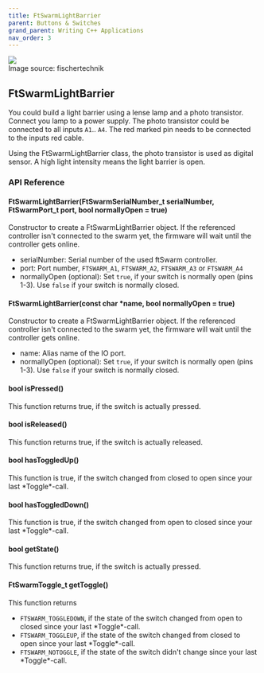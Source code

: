 ```yaml
---
title: FtSwarmLightBarrier
parent: Buttons & Switches
grand_parent: Writing C++ Applications
nav_order: 3
---
```


<div class="ftimgdetail"> <img src="../../../assets/img/switches/photo-transistor.png"><div>Image source: fischertechnik</div></div>

## FtSwarmLightBarrier

You could build a light barrier using a lense lamp and a photo transistor. Connect you lamp to a power supply.
The photo transistor could be connected to all inputs `A1`.. `A4`. The red marked pin needs to be connected to the inputs red cable.

Using the FtSwarmLightBarrier class, the photo transistor is used as digital sensor. A high light intensity means the light barrier is open.


### API Reference

#### FtSwarmLightBarrier(FtSwarmSerialNumber_t serialNumber, FtSwarmPort_t port, bool normallyOpen = true)

Constructor to create a FtSwarmLightBarrier object. If the referenced controller isn't connected to the swarm yet, the firmware will wait until the controller gets online.

- serialNumber: Serial number of the used ftSwarm controller.
- port: Port number, `FTSWARM_A1`, `FTSWARM_A2`, `FTSWARM_A3` or `FTSWARM_A4`
- normallyOpen (optional): Set `true`, if your switch is normally open (pins 1-3). Use `false` if your switch is normally closed.

#### FtSwarmLightBarrier(const char *name, bool normallyOpen = true)

Constructor to create a FtSwarmLightBarrier object. If the referenced controller isn't connected to the swarm yet, the firmware will wait until the controller gets online.

- name: Alias name of the IO port.
- normallyOpen (optional): Set `true`, if your switch is normally open (pins 1-3). Use `false` if your switch is normally closed.

#### bool isPressed()

This function returns true, if the switch is actually pressed.

#### bool isReleased()

This function returns true, if the switch is actually released.

#### bool hasToggledUp()

This function is true, if the switch changed from closed to open since your last \*Toggle\*-call.

#### bool hasToggledDown()

This function is true, if the switch changed from open to closed since your last \*Toggle\*-call.

#### bool getState()

This function returns true, if the switch is actually pressed.

#### FtSwarmToggle_t getToggle()

This function returns
- `FTSWARM_TOGGLEDOWN`, if the state of the switch changed from open to closed since your last \*Toggle\*-call.
- `FTSWARM_TOGGLEUP`, if the state of the switch changed from closed to open since your last \*Toggle\*-call.
- `FTSWARM_NOTOGGLE`, if the state of the switch didn't change since your last \*Toggle\*-call.
